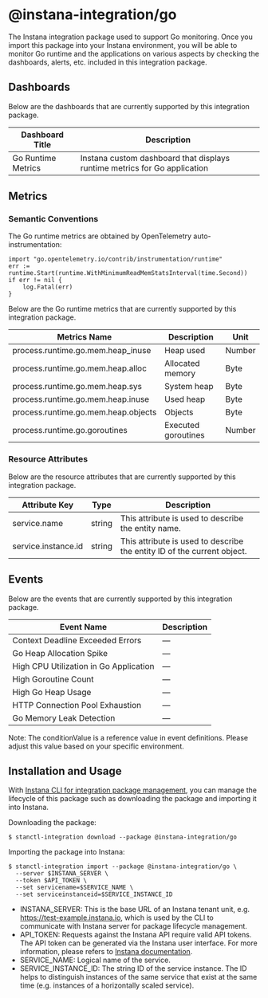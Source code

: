 # @instana-integration/go

The Instana integration package used to support Go monitoring. Once you import this package into your Instana environment, you will be able to monitor Go runtime and the applications on various aspects by checking the dashboards, alerts, etc. included in this integration package.

## Dashboards

Below are the dashboards that are currently supported by this integration package.

| Dashboard Title       | Description                                                               |    
|-----------------------|---------------------------------------------------------------------------|
| Go Runtime Metrics    | Instana custom dashboard that displays runtime metrics for Go application |

## Metrics

### Semantic Conventions

The Go runtime metrics are obtained by OpenTelemetry auto-instrumentation:

```
import "go.opentelemetry.io/contrib/instrumentation/runtime"
err := runtime.Start(runtime.WithMinimumReadMemStatsInterval(time.Second))
if err != nil {
    log.Fatal(err)
}
```

Below are the Go runtime metrics that are currently supported by this integration package.

| Metrics Name                        | Description          | Unit   | 
|-------------------------------------|----------------------|--------|
| process.runtime.go.mem.heap_inuse   | Heap used            | Number |
| process.runtime.go.mem.heap.alloc   | Allocated memory     | Byte   |
| process.runtime.go.mem.heap.sys     | System heap          | Byte   |
| process.runtime.go.mem.heap.inuse   | Used heap            | Byte   |
| process.runtime.go.mem.heap.objects | Objects              | Byte   |
| process.runtime.go.goroutines       | Executed goroutines  | Number |


### Resource Attributes

Below are the resource attributes that are currently supported by this integration package.

| Attribute Key              | Type    |  Description                                                             | 
|----------------------------|---------|--------------------------------------------------------------------------|
| service.name               | string  | This attribute is used to describe the entity name.                      |
| service.instance.id        | string  | This attribute is used to describe the entity ID of the current object.  |

## Events

Below are the events that are currently supported by this integration package.

| Event Name                              | Description       |
|-----------------------------------------|-------------------|
| Context Deadline Exceeded Errors        | —                 |
| Go Heap Allocation Spike                | —                 |
| High CPU Utilization in Go Application  | —                 |
| High Goroutine Count                    | —                 |
| High Go Heap Usage                      | —                 |
| HTTP Connection Pool Exhaustion         | —                 |
| Go Memory Leak Detection                | —                 |

Note: The conditionValue is a reference value in event definitions. Please adjust this value based on your specific environment.

## Installation and Usage

With [Instana CLI for integration package management](https://github.com/instana/observability-as-code?tab=readme-ov-file#instana-cli-for-integration-package-management), you can manage the lifecycle of this package such as downloading the package and importing it into Instana.

Downloading the package:

```shell
$ stanctl-integration download --package @instana-integration/go
```

Importing the package into Instana:

```shell
$ stanctl-integration import --package @instana-integration/go \
  --server $INSTANA_SERVER \
  --token $API_TOKEN \
  --set servicename=$SERVICE_NAME \
  --set serviceinstanceid=$SERVICE_INSTANCE_ID
```

- INSTANA_SERVER: This is the base URL of an Instana tenant unit, e.g. https://test-example.instana.io, which is used by the CLI to communicate with Instana server for package lifecycle management.
- API_TOKEN: Requests against the Instana API require valid API tokens. The API token can be generated via the Instana user interface. For more information, please refers to [Instana documentation](https://www.ibm.com/docs/en/instana-observability/current?topic=apis-instana-rest-api#usage-of-api-token).
- SERVICE_NAME: Logical name of the service.
- SERVICE_INSTANCE_ID: The string ID of the service instance. The ID helps to distinguish instances of the same service that exist at the same time (e.g. instances of a horizontally scaled service).